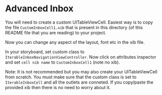 # Advanced Inbox

You will need to create a custom UITableViewCell. Easiest way is to copy the file `CustomInboxCell1.xib` that is present in this directory (of this README file that you are reading) to your project. 

Now you can change any aspect of the layout, font etc in the xib file.

In your storyboard, set custom class to `IterableInboxNavigationViewController`. Now click on attributes inspector and set `cell nib name` to `CustomInboxCell1` (note no xib).  

Note: It is not recommended but you may also create your UITableViewCell from scratch. You must make sure that the custom class is set to `IterableInboxCell` and all the outlets are conneted. If you copy/paste the provided xib then there is no need to worry about it.

